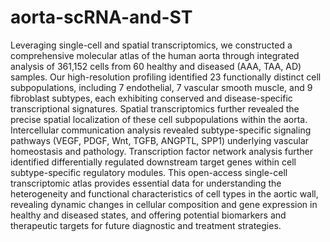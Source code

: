 # aorta-scRNA-and-ST
Leveraging single-cell and spatial transcriptomics, we constructed a comprehensive molecular atlas of the human aorta through integrated analysis of 361,152 cells from 60 healthy and diseased (AAA, TAA, AD) samples. Our high-resolution profiling identified 23 functionally distinct cell subpopulations, including 7 endothelial, 7 vascular smooth muscle, and 9 fibroblast subtypes, each exhibiting conserved and disease-specific transcriptional signatures. Spatial transcriptomics further revealed the precise spatial localization of these cell subpopulations within the aorta. Intercellular communication analysis revealed subtype-specific signaling pathways (VEGF, PDGF, Wnt, TGFB, ANGPTL, SPP1) underlying vascular homeostasis and pathology. Transcription factor network analysis further identified differentially regulated downstream target genes within cell subtype-specific regulatory modules. This open-access single-cell transcriptomic atlas provides essential data for understanding the heterogeneity and functional characteristics of cell types in the aortic wall, revealing dynamic changes in cellular composition and gene expression in healthy and diseased states, and offering potential biomarkers and therapeutic targets for future diagnostic and treatment strategies.
